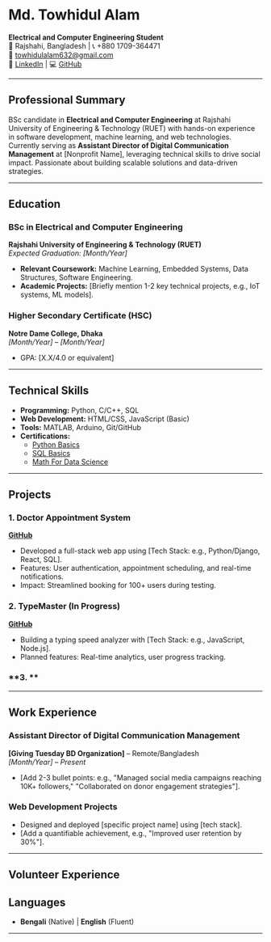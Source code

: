 # Md. Towhidul Alam  
**Electrical and Computer Engineering Student**  
📍 Rajshahi, Bangladesh | 📞 +880 1709-364471  
📧 towhidulalam632@gmail.com  
🔗 [LinkedIn](https://www.linkedin.com/in/md-towhidul-alam-59b5b8302/) | 💻 [GitHub](https://github.com/DevManTowhid/)  

---

## Professional Summary  
BSc candidate in **Electrical and Computer Engineering** at Rajshahi University of Engineering & Technology (RUET) with hands-on experience in software development, machine learning, and web technologies. Currently serving as **Assistant Director of Digital Communication Management** at [Nonprofit Name], leveraging technical skills to drive social impact. Passionate about building scalable solutions and data-driven strategies.

---

## Education  
### **BSc in Electrical and Computer Engineering**  
**Rajshahi University of Engineering & Technology (RUET)**  
*Expected Graduation: [Month/Year]*  
- **Relevant Coursework:** Machine Learning, Embedded Systems, Data Structures, Software Engineering.  
- **Academic Projects:** [Briefly mention 1-2 key technical projects, e.g., IoT systems, ML models].  

### **Higher Secondary Certificate (HSC)**  
**Notre Dame College, Dhaka**  
*[Month/Year] – [Month/Year]*  
- GPA: [X.X/4.0 or equivalent]  

---

## Technical Skills  
- **Programming:** Python, C/C++, SQL  
- **Web Development:** HTML/CSS, JavaScript (Basic)  
- **Tools:** MATLAB, Arduino, Git/GitHub  
- **Certifications:**  
  - [Python Basics](https://github.com/DevManTowhid/certifications/blob/main/python_basic%20certificate.pdf)  
  - [SQL Basics](https://github.com/DevManTowhid/certifications/blob/main/sql_basic%20certificate.pdf)  
  - [Math For Data Science](https://www.coursera.org/account/accomplishments/verify/FGGA94DF789M?utm_source=ln&utm_medium=certificate&utm_content=cert_image&utm_campaign=sharing_cta&utm_product=course)
---

## Projects  
### **1. Doctor Appointment System**  
**[GitHub](https://github.com/DevManTowhid/doctor-appointment-project)**  
- Developed a full-stack web app using [Tech Stack: e.g., Python/Django, React, SQL].  
- Features: User authentication, appointment scheduling, and real-time notifications.  
- Impact: Streamlined booking for 100+ users during testing.  

### **2. TypeMaster (In Progress)**  
**[GitHub](https://github.com/DevManTowhid/typemaster)**  
- Building a typing speed analyzer with [Tech Stack: e.g., JavaScript, Node.js].  
- Planned features: Real-time analytics, user progress tracking.  
### **3. **
---

## Work Experience  
### **Assistant Director of Digital Communication Management**  
**[Giving Tuesday BD Organization]** – Remote/Bangladesh  
*[Month/Year] – Present*  
- [Add 2-3 bullet points: e.g., "Managed social media campaigns reaching 10K+ followers," "Collaborated on donor engagement strategies"].  

### **Web Development Projects**  
- Designed and deployed [specific project name] using [tech stack].  
- [Add a quantifiable achievement, e.g., "Improved user retention by 30%"].  

---

## Volunteer Experience  


## Languages  
- **Bengali** (Native) | **English** (Fluent)  

---

